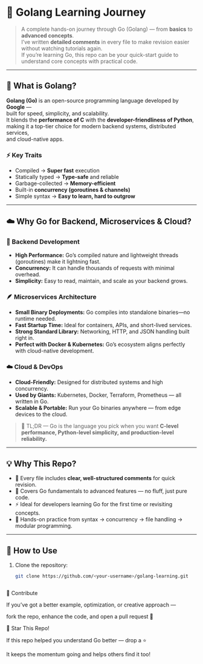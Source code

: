 # 🚀 Golang Learning Journey

> A complete hands-on journey through Go (Golang) — from **basics** to **advanced concepts**.  
> I’ve written **detailed comments** in every file to make revision easier without watching tutorials again.  
> If you’re learning Go, this repo can be your quick-start guide to understand core concepts with practical code.

---

## 💬 What is Golang?

**Golang (Go)** is an open-source programming language developed by **Google** —  
built for speed, simplicity, and scalability.  
It blends the **performance of C** with the **developer-friendliness of Python**,  
making it a top-tier choice for modern backend systems, distributed services,  
and cloud-native apps.

### ⚡ Key Traits
- Compiled → **Super fast** execution  
- Statically typed → **Type-safe** and reliable  
- Garbage-collected → **Memory-efficient**  
- Built-in **concurrency (goroutines & channels)**  
- Simple syntax → **Easy to learn, hard to outgrow**

---

## ☁️ Why Go for Backend, Microservices & Cloud?

### 🧩 Backend Development
- **High Performance:** Go’s compiled nature and lightweight threads (goroutines) make it lightning fast.  
- **Concurrency:** It can handle thousands of requests with minimal overhead.  
- **Simplicity:** Easy to read, maintain, and scale as your backend grows.  

### 🪶 Microservices Architecture
- **Small Binary Deployments:** Go compiles into standalone binaries—no runtime needed.  
- **Fast Startup Time:** Ideal for containers, APIs, and short-lived services.  
- **Strong Standard Library:** Networking, HTTP, and JSON handling built right in.  
- **Perfect with Docker & Kubernetes:** Go’s ecosystem aligns perfectly with cloud-native development.

### ☁️ Cloud & DevOps
- **Cloud-Friendly:** Designed for distributed systems and high concurrency.  
- **Used by Giants:** Kubernetes, Docker, Terraform, Prometheus — all written in Go.  
- **Scalable & Portable:** Run your Go binaries anywhere — from edge devices to the cloud.  

> 💭 TL;DR — Go is the language you pick when you want **C-level performance, Python-level simplicity, and production-level reliability.**

---

## 💡 Why This Repo?

- 📝 Every file includes **clear, well-structured comments** for quick revision.  
- 🧠 Covers Go fundamentals to advanced features — no fluff, just pure code.  
- ⚡ Ideal for developers learning Go for the first time or revisiting concepts.  
- 💪 Hands-on practice from syntax → concurrency → file handling → modular programming.

---

## 🧭 How to Use

1. Clone the repository:
   ```bash
   git clone https://github.com/<your-username>/golang-learning.git



🤝 Contribute

If you’ve got a better example, optimization, or creative approach —

fork the repo, enhance the code, and open a pull request 💪


🌟 Star This Repo!

If this repo helped you understand Go better — drop a ⭐

It keeps the momentum going and helps others find it too!
